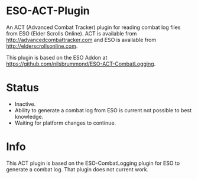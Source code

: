 ESO-ACT-Plugin
==============

An ACT (Advanced Combat Tracker) plugin for reading combat log files from ESO (Elder Scrolls Online).  ACT is available from http://advancedcombattracker.com and ESO is available from http://elderscrollsonline.com.

This plugin is based on the ESO Addon at https://github.com/nilsbrummond/ESO-ACT-CombatLogging.

Status
======
- Inactive.
- Ability to generate a combat log from ESO is current not possible to best knowledge.
- Waiting for platform changes to continue.

Info
====
This ACT plugin is based on the ESO-CombatLogging plugin for ESO to generate a combat log.  That plugin does not current work.
